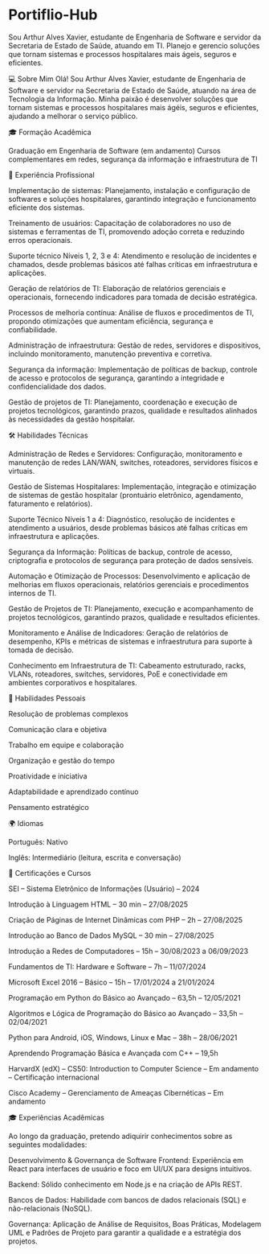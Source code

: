 # Portiflio-Hub
Sou Arthur Alves Xavier, estudante de Engenharia de Software e servidor da Secretaria de Estado de Saúde, atuando em TI. Planejo e gerencio soluções que tornam sistemas e processos hospitalares mais ágeis, seguros e eficientes.

💻 Sobre Mim
Olá! Sou Arthur Alves Xavier, estudante de Engenharia de Software e servidor na Secretaria de Estado de Saúde, atuando na área de Tecnologia da Informação. Minha paixão é desenvolver soluções que tornam sistemas e processos hospitalares mais ágéis, seguros e eficientes, ajudando a melhorar o serviço público. 

🎓 Formação Acadêmica

Graduação em Engenharia de Software (em andamento)
Cursos complementares em redes, segurança da informação e infraestrutura de TI

💼 Experiência Profissional

Implementação de sistemas: Planejamento, instalação e configuração de softwares e soluções hospitalares, garantindo integração e funcionamento eficiente dos sistemas.

Treinamento de usuários: Capacitação de colaboradores no uso de sistemas e ferramentas de TI, promovendo adoção correta e reduzindo erros operacionais.

Suporte técnico Níveis 1, 2, 3 e 4: Atendimento e resolução de incidentes e chamados, desde problemas básicos até falhas críticas em infraestrutura e aplicações.

Geração de relatórios de TI: Elaboração de relatórios gerenciais e operacionais, fornecendo indicadores para tomada de decisão estratégica.

Processos de melhoria contínua: Análise de fluxos e procedimentos de TI, propondo otimizações que aumentam eficiência, segurança e confiabilidade.

Administração de infraestrutura: Gestão de redes, servidores e dispositivos, incluindo monitoramento, manutenção preventiva e corretiva.

Segurança da informação: Implementação de políticas de backup, controle de acesso e protocolos de segurança, garantindo a integridade e confidencialidade dos dados.

Gestão de projetos de TI: Planejamento, coordenação e execução de projetos tecnológicos, garantindo prazos, qualidade e resultados alinhados às necessidades da gestão hospitalar.

🛠 Habilidades Técnicas

Administração de Redes e Servidores: Configuração, monitoramento e manutenção de redes LAN/WAN, switches, roteadores, servidores físicos e virtuais.

Gestão de Sistemas Hospitalares: Implementação, integração e otimização de sistemas de gestão hospitalar (prontuário eletrônico, agendamento, faturamento e relatórios).

Suporte Técnico Níveis 1 a 4: Diagnóstico, resolução de incidentes e atendimento a usuários, desde problemas básicos até falhas críticas em infraestrutura e aplicações.

Segurança da Informação: Políticas de backup, controle de acesso, criptografia e protocolos de segurança para proteção de dados sensíveis.

Automação e Otimização de Processos: Desenvolvimento e aplicação de melhorias em fluxos operacionais, relatórios gerenciais e procedimentos internos de TI.

Gestão de Projetos de TI: Planejamento, execução e acompanhamento de projetos tecnológicos, garantindo prazos, qualidade e resultados eficientes.

Monitoramento e Análise de Indicadores: Geração de relatórios de desempenho, KPIs e métricas de sistemas e infraestrutura para suporte à tomada de decisão.

Conhecimento em Infraestrutura de TI: Cabeamento estruturado, racks, VLANs, roteadores, switches, servidores, PoE e conectividade em ambientes corporativos e hospitalares.

🌟 Habilidades Pessoais

Resolução de problemas complexos

Comunicação clara e objetiva

Trabalho em equipe e colaboração

Organização e gestão do tempo

Proatividade e iniciativa

Adaptabilidade e aprendizado contínuo

Pensamento estratégico

🌍 Idiomas

Português: Nativo

Inglês: Intermediário (leitura, escrita e conversação)

📜 Certificações e Cursos

SEI – Sistema Eletrônico de Informações (Usuário) – 2024

Introdução à Linguagem HTML – 30 min – 27/08/2025

Criação de Páginas de Internet Dinâmicas com PHP – 2h – 27/08/2025

Introdução ao Banco de Dados MySQL – 30 min – 27/08/2025

Introdução a Redes de Computadores – 15h – 30/08/2023 a 06/09/2023

Fundamentos de TI: Hardware e Software – 7h – 11/07/2024

Microsoft Excel 2016 – Básico – 15h – 17/01/2024 a 21/01/2024

Programação em Python do Básico ao Avançado – 63,5h – 12/05/2021

Algoritmos e Lógica de Programação do Básico ao Avançado – 33,5h – 02/04/2021

Python para Android, iOS, Windows, Linux e Mac – 38h – 28/06/2021

Aprendendo Programação Básica e Avançada com C++ – 19,5h

HarvardX (edX) – CS50: Introduction to Computer Science – Em andamento – Certificação internacional

Cisco Academy – Gerenciamento de Ameaças Cibernéticas – Em andamento

🎓 Experiências Acadêmicas

Ao longo da graduação, pretendo adiquirir conhecimentos sobre as seguintes modalidades:

Desenvolvimento & Governança de Software
Frontend: Experiência em React para interfaces de usuário e foco em UI/UX para designs intuitivos.

Backend: Sólido conhecimento em Node.js e na criação de APIs REST.

Bancos de Dados: Habilidade com bancos de dados relacionais (SQL) e não-relacionais (NoSQL).

Governança: Aplicação de Análise de Requisitos, Boas Práticas, Modelagem UML e Padrões de Projeto para garantir a qualidade e a estratégia dos projetos.



